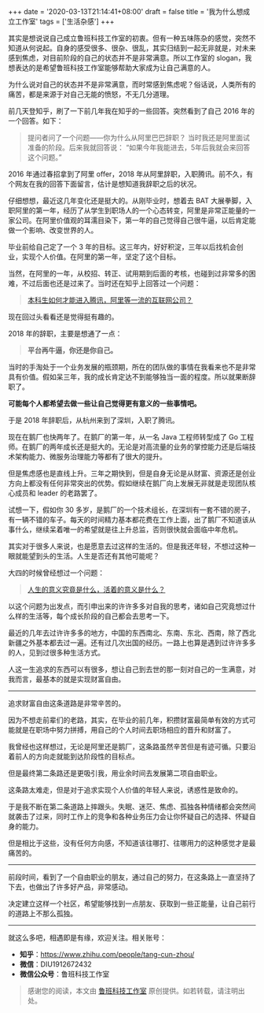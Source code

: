 +++
date = '2020-03-13T21:14:41+08:00'
draft = false 
title = '我为什么想成立工作室'
tags = ['生活杂感']
+++

其实是想说说自己成立鲁班科技工作室的初衷。但有一种五味陈杂的感觉，突然不知道从何说起。自身的感受很多、很杂、很乱，其实归结到一起无非就是，对未来感到焦虑，对目前阶段的自己的状态并不是非常满意。所以工作室的 slogan，我想表达的是希望鲁班科技工作室能够帮助大家成为让自己满意的人。

为什么说对自己的状态并不是非常满意，而时常感到焦虑呢？俗话说，人类所有的痛苦，都是来源于对自己无能的愤怒，不无几分道理。

前几天登知乎，刷了一下前几年我在知乎的一些回答。突然看到了自己 2016 年的一个回答。如下：

> 提问者问了一个问题——你为什么从阿里巴巴辞职？
> 当时我还是阿里面试准备的阶段。后来我就回答说：
> “如果今年我能进去，5年后我就会来回答这个问题。”

2016 年通过春招拿到了阿里 offer，2018 年从阿里辞职，入职腾讯。前不久，有个网友在我的回答下面留言，估计是想知道我辞职之后的状况。

仔细想想，最近这几年变化还是挺大的。从刚毕业时，想着去 BAT 大展拳脚，入职阿里的第一年，经历了从学生到职场人的一个心态转变，阿里是非常正能量的一家公司。在阿里价值观的耳濡目染下，第一年的自己觉得自己很牛逼，以后肯定能做一个影响、改变世界的人。

毕业前给自己定了一个 3 年的目标。这三年内，好好积淀，三年以后找机会创业，实现个人价值。在阿里的第一年，坚定了这个目标。

当然，在阿里的一年，从校招、转正、试用期到后面的考核，也碰到过非常多的困难，不过后面也还是过来了。当时还在知乎上回答过一个问题：

> [本科生如何才能进入腾讯，阿里等一流的互联网公司？](https://www.zhihu.com/question/26406260/answer/133153404)

现在回过头看看还是觉得挺有趣的。

2018 年的辞职，主要是想通了一点：

> **平台再牛逼，你还是你自己。**

当时的手淘处于一个业务发展的瓶颈期，所在的团队做的事情在我看来也不是非常具有价值。假如呆三年，我的成长肯定达不到能够独当一面的程度。所以就果断辞职了。

**可能每个人都希望去做一些让自己觉得更有意义的一些事情吧。**

于是 2018 年辞职后，从杭州来到了深圳，入职了腾讯。

现在在鹅厂也快两年了。在鹅厂的第一年，从一名 Java 工程师转型成了 Go 工程师。在鹅厂的两年成长还是挺大的。无论是对高流量的业务的掌控能力还是后端技术架构能力、微服务治理能力等都有了很大的提升。

但是焦虑感也是直线上升。三年之期快到，但是自身无论是从财富、资源还是创业方向上都没有任何非常突出的优势。假如继续在鹅厂向上发展无非就是走现团队核心成员和 leader 的老路罢了。

试想一下，假如你 30 多岁，是鹅厂的一个技术组长，在深圳有一套不错的房子，有一辆不错的车子。每天的时间精力基本都花费在工作上面，出了鹅厂不知道该从事什么，继续呆着唯一的希望就是往上升总监，否则很快就会面临中年危机。

其实对于很多人来说，也是愿意去过这样的生活的。但是我还年轻，不想过这种一眼就能望到头的生活。人生是否还有其他可能呢？

大四的时候曾经想过一个问题：

> [人生的意义究竟是什么，活着的意义是什么？](https://www.zhihu.com/question/24329745/answer/138915286)

以这个问题为出发点，而引申出来的许许多多对自我的思考，诸如自己究竟想过什么样的生活等，每个成长阶段的自己都会去思考一下。

最近的几年去过许许多多的地方，中国的东西南北、东南、东北、西南，除了西北新疆之外基本都去过一遍。还有过几次出国的经历。一路上也算是遇到过许许多多的人，见到过很多种生活方式。

人这一生追求的东西可以有很多，想让自己到去世的那一刻对自己的一生满意，对我而言，最基本的就是实现财富自由。

------

追求财富自由这条道路是非常辛苦的。

因为不想走前辈们的老路，其实，在毕业的前几年，积攒财富最简单有效的方式可能就是在职场中努力拼搏，用自己的个人时间去职场相应的晋升和财富了。

我曾经也这样想过，无论是阿里还是鹅厂，这条路虽然辛苦但是有迹可循。只要沿着前人的方向走就能到达阶段性的目标点。

但是最终第二条路还是更吸引我，用业余时间去发展第二项自由职业。

这条路太难走，但是对于追求实现个人价值的年轻人来说，诱惑性是致命的。

于是我不断在第二条道路上摔跟头。失眠、迷茫、焦虑、孤独各种情绪都会突然间就袭击了过来，同时工作上的竞争和各种业务压力会让你怀疑自己的选择、怀疑自身的能力。

但是相比于这些，没有任何方向感，不知道该往哪打、往哪用力的这种感觉才是最痛苦的。

------

前段时间，看到了一个自由职业的朋友，通过自己的努力，在这条路上一直坚持了下去，也做出了许多好产品，非常感动。

决定建立这样一个社区，希望能够找到一点朋友、获取到一些正能量，让自己前行的道路上不那么孤独。

------

就这么多吧，相遇即是有缘，欢迎关注。相关账号：

- **知乎**：https://www.zhihu.com/people/tang-cun-zhou/
- **微信**：DIU1912672432
- **微信公众号**：鲁班科技工作室

> 感谢您的阅读，本文由 [鲁班科技工作室](https://www.github.com/lubanproj) 原创提供。如若转载，请注明出处。
